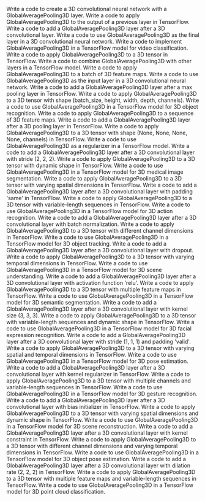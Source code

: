 Write a code to create a 3D convolutional neural network with a GlobalAveragePooling3D layer.
Write a code to apply GlobalAveragePooling3D to the output of a previous layer in TensorFlow.
Write a code to add a GlobalAveragePooling3D layer after a 3D convolutional layer.
Write a code to use GlobalAveragePooling3D as the final layer in a 3D convolutional neural network.
Write a code to implement GlobalAveragePooling3D in a TensorFlow model for video classification.
Write a code to apply GlobalAveragePooling3D to a 3D tensor in TensorFlow.
Write a code to combine GlobalAveragePooling3D with other layers in a TensorFlow model.
Write a code to apply GlobalAveragePooling3D to a batch of 3D feature maps.
Write a code to use GlobalAveragePooling3D as the input layer in a 3D convolutional neural network.
Write a code to add a GlobalAveragePooling3D layer after a max pooling layer in TensorFlow.
Write a code to apply GlobalAveragePooling3D to a 3D tensor with shape (batch_size, height, width, depth, channels).
Write a code to use GlobalAveragePooling3D in a TensorFlow model for 3D object recognition.
Write a code to apply GlobalAveragePooling3D to a sequence of 3D feature maps.
Write a code to add a GlobalAveragePooling3D layer after a 3D pooling layer in TensorFlow.
Write a code to apply GlobalAveragePooling3D to a 3D tensor with shape (None, None, None, None, channels) in TensorFlow.
Write a code to use GlobalAveragePooling3D as a regularizer in a TensorFlow model.
Write a code to add a GlobalAveragePooling3D layer after a 3D convolutional layer with stride (2, 2, 2).
Write a code to apply GlobalAveragePooling3D to a 3D tensor with dynamic shape in TensorFlow.
Write a code to use GlobalAveragePooling3D in a TensorFlow model for 3D medical image segmentation.
Write a code to apply GlobalAveragePooling3D to a 3D tensor with varying spatial dimensions in TensorFlow.
Write a code to add a GlobalAveragePooling3D layer after a 3D convolutional layer with padding 'same' in TensorFlow.
Write a code to apply GlobalAveragePooling3D to a 3D tensor with variable-length sequences in TensorFlow.
Write a code to use GlobalAveragePooling3D in a TensorFlow model for 3D action recognition.
Write a code to add a GlobalAveragePooling3D layer after a 3D convolutional layer with batch normalization.
Write a code to apply GlobalAveragePooling3D to a 3D tensor with different channel dimensions in TensorFlow.
Write a code to use GlobalAveragePooling3D in a TensorFlow model for 3D object tracking.
Write a code to add a GlobalAveragePooling3D layer after a 3D convolutional layer with dropout.
Write a code to apply GlobalAveragePooling3D to a 3D tensor with varying temporal dimensions in TensorFlow.
Write a code to use GlobalAveragePooling3D in a TensorFlow model for 3D scene understanding.
Write a code to add a GlobalAveragePooling3D layer after a 3D convolutional layer with activation function 'relu'.
Write a code to apply GlobalAveragePooling3D to a 3D tensor with multiple feature maps in TensorFlow.
Write a code to use GlobalAveragePooling3D in a TensorFlow model for 3D semantic segmentation.
Write a code to add a GlobalAveragePooling3D layer after a 3D convolutional layer with kernel size (3, 3, 3).
Write a code to apply GlobalAveragePooling3D to a 3D tensor with variable-length sequences and dynamic shape in TensorFlow.
Write a code to use GlobalAveragePooling3D in a TensorFlow model for 3D facial expression recognition.
Write a code to add a GlobalAveragePooling3D layer after a 3D convolutional layer with stride (1, 1, 1) and padding 'valid'.
Write a code to apply GlobalAveragePooling3D to a 3D tensor with varying spatial and temporal dimensions in TensorFlow.
Write a code to use GlobalAveragePooling3D in a TensorFlow model for 3D pose estimation.
Write a code to add a GlobalAveragePooling3D layer after a 3D convolutional layer with kernel regularizer in TensorFlow.
Write a code to apply GlobalAveragePooling3D to a 3D tensor with multiple channels and variable-length sequences in TensorFlow.
Write a code to use GlobalAveragePooling3D in a TensorFlow model for 3D gesture recognition.
Write a code to add a GlobalAveragePooling3D layer after a 3D convolutional layer with bias initializer in TensorFlow.
Write a code to apply GlobalAveragePooling3D to a 3D tensor with varying spatial dimensions and dynamic shape in TensorFlow.
Write a code to use GlobalAveragePooling3D in a TensorFlow model for 3D scene reconstruction.
Write a code to add a GlobalAveragePooling3D layer after a 3D convolutional layer with kernel constraint in TensorFlow.
Write a code to apply GlobalAveragePooling3D to a 3D tensor with different channel dimensions and varying temporal dimensions in TensorFlow.
Write a code to use GlobalAveragePooling3D in a TensorFlow model for 3D object pose estimation.
Write a code to add a GlobalAveragePooling3D layer after a 3D convolutional layer with dilation rate (2, 2, 2) in TensorFlow.
Write a code to apply GlobalAveragePooling3D to a 3D tensor with multiple feature maps and variable-length sequences in TensorFlow.
Write a code to use GlobalAveragePooling3D in a TensorFlow model for 3D point cloud classification.